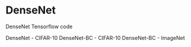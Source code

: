 # DenseNet
DenseNet Tensorflow code

DenseNet - CIFAR-10
DenseNet-BC - CIFAR-10
DenseNet-BC - ImageNet

